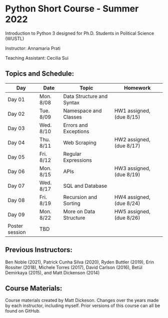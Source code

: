 # Python Short Course - Summer 2022

Introduction to Python 3 designed for Ph.D. Students in Political Science (WUSTL)

Instructor: Annamaria Prati

Teaching Assistant: Cecilia Sui

## Topics and Schedule:

| Day    | Date      | Topic                        | Homework			
|------- |-----------|------------------------------|------------------------------|
| Day 01 | Mon. 8/08 | Data Structure and Syntax    | 	  
| Day 02 | Tue. 8/09 | Namespace and Classes        | HW1 assigned, (due 8/15) 
| Day 03 | Wed. 8/10 | Errors and Exceptions        | 
| Day 04 | Thu. 8/11 | Web Scraping                 | HW2 assigned, (due 8/17) 
| Day 05 | Fri. 8/12 | Regular Expressions          | 
| Day 06 | Mon. 8/15 | APIs                         | HW3 assigned, (due 8/19) 
| Day 07 | Wed. 8/17 | SQL and Database	          | 
| Day 08 | Fri. 8/19 | Recursion and Sorting        | HW4 assigned, (due 8/24) 
| Day 09 | Mon. 8/22 | More on Data Structure       | HW5 assigned, (due 8/26) 
| Poster session     | TBD                          |  

## Previous Instructors:
Ben Noble (2021), Patrick Cunha Silva (2020), Ryden Buttler (2019), Erin Rossiter (2018),  Michele Torres (2017), David Carlson (2016), Betül Demirkaya (2015), and Matt Dickenson (2014)

## Course Materials:
Course materials created by Matt Dickeson. Changes over the years made by each instructor, including myself. Prior versions of this course can all be found on GitHub.
